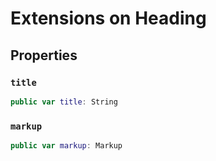 # Extensions on Heading

## Properties

### `title`

``` swift
public var title: String 
```

### `markup`

``` swift
public var markup: Markup 
```
